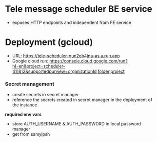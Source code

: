 # Tele message scheduler BE service
- exposes HTTP endpoints and independent from FE service


# Deployment (gcloud)
- URL: https://tele-scheduler-qun2ob4jna-as.a.run.app
- Google cloud run: https://console.cloud.google.com/run?hl=en&project=scheduler-411812&supportedpurview=organizationId,folder,project 

### Secret management
- create secrets in secret manager
- reference the secrets created in secret manager in the deployment of the instance

**required env vars**
- store AUTH_USERNAME & AUTH_PASSWORD in local password manager
- get from samyipsh

